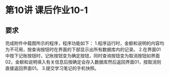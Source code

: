 # 第10讲 课后作业10-1
## 要求
完成附件中载图所示的程序，程序功能如下：
1.程序运行时，金额和说明的内容均为不可用，按查询按钮时在界面的下部显示出所有数据库内的记录。
2.在界面01中按下记账按钮时，记账按钮变为确定按钮，同时查询按钮变为取消按钮如界面02，金额和说明填入有关信息后按确定会存入数据库然后返回界面01，按取消则直接返回界面01。
3.提交学习笔记的手机快照。